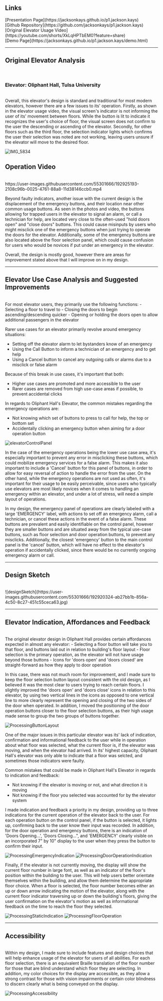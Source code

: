 <h2>Links</h2>
[Presentation Page](https://jacksonkays.github.io/p1.jackson.kays) <br />
[Github Repository](https://github.com/jacksonkays/p1.jackson.kays) <br />
[Original Elevator Usage Video](https://youtube.com/shorts/XkLqHPTbEM0?feature=share) <br /> 
[Demo Page](https://jacksonkays.github.io/p1.jackson.kays/demo.html) <br />
 
 ---
 
 <h2>Original Elevator Analysis</h2> <br />
 <h3>Elevator: Oliphant Hall, Tulsa University</h3> <br />
 Overall, this elevator's design is standard and traditional for most modern elevators, however there are a few issues
 to its' operation. Firstly, as shown in the elevator usage video, the visual screen's indicator is not informing the user of its' movement
 between floors. While the button is lit to indicate it recognizes the user's choice of floor, the visual screen does not confirm to the user the descending 
 or ascending of the elevator. Secondly, for other floors such as the third floor, the selection indicator lights which confirms the user their selection was noted are not working, leaving users unsure if the elevator will move to the desired floor.
 
 ![IMG_5834](https://user-images.githubusercontent.com/55301666/192920508-00dfd798-2527-4714-a6b2-a30346547caa.jpg)
 
<h2>Operation Video</h2> <br />
https://user-images.githubusercontent.com/55301666/192925193-2108c96b-0025-4761-88a8-11d38146ccb0.mp4

 
 Beyond faulty indicators, another issue with the current design is the displacement of the emergency buttons, and their location near other common usage buttons. As seen in the photos and video, the buttons allowing for trapped users in the elevator to signal an alarm, or call a technician for help, are located very close to the often-used "hold doors open" and "close doors" buttons. This could cause misinputs by users who might misclick one of the emergency buttons when just trying to operate the doors for the elevator. Additionally, some of the emergency buttons are also located above the floor selection panel, which could cause confusion for users who would be novices if put under an emergency in the elevator. 
 
 Overall, the design is mostly good, however there are areas for improvement stated above that I will improve on in my design. 
 
 ---
 
<h2>Elevator Use Case Analysis and Suggested Improvements</h2> <br/> 
 For most elevator users, they primarily use the following functions:
 - Selecting a floor to travel to
 - Closing the doors to begin ascending/descending quicker
 - Opening or holding the doors open to allow additional passengers in the elevator
 
 Rarer use cases for an elevator primarily revolve around emergency situations:
 - Setting off the elevator alarm to let bystanders know of an emergency
 - Using the Call Button to inform a technician of an emergency and to get help
 - Using a Cancel button to cancel any outgoing calls or alarms due to a misclick or false alarm
 
 Because of this break in use cases, it's important that both:
 - Higher use cases are promoted and more accessible to the user
 - Rarer cases are removed from high use-case areas if possible, to prevent accidental clicks
 
 In regards to Oliphant Hall's Elevator, the common mistakes regarding the emergency operations are:
 - Not knowing which set of buttons to press to call for help, the top or bottom set
 - Accidentally clicking an emergency button when aiming for a door operation button
 
 ![elevatorControlPanel](https://user-images.githubusercontent.com/55301666/192921648-97e0b8af-afa8-4358-b7c5-1613ef0c42d8.png)
 
 In the case of the emergency operations being the lower use case area, it's especially important to prevent any error in misclicking these buttons, which could mobilize emergency services for a false alarm. This makes it also important to include a 'Cancel' button for this panel of buttons, in order to allow for easy reversal of action to handle the error from the user. On the other hand, while the emergency operations are not used as often, it's important for their usage to be easily perceivable, since users who typically use elevators are most likely novices when it comes to handling an emergency within an elevator, and under a lot of stress, will need a simple layout of operations. 
 
 In my design, the emergency panel of operations are clearly labeled with a large 'EMERGENCY' label, with actions to set off an emergency alarm, call a technician, or cancel these actions in the event of a false alarm. These buttons are prevalent and easily identifiable on the control panel, however they are smaller buttons and are situated away from the typical use-case buttons, such as floor selection and door operation buttons, to prevent any misclicks. Additionally, the closest 'emergency' button to the main control panel is the 'cancel' button, which will have no effect to the elevator's operation if accidentally clicked, since there would be no currently ongoing emergency alarm or call. 
 
 ---

<h2>Design Sketch</h2> <br/>
 ![designSketch](https://user-images.githubusercontent.com/55301666/192920324-ab27bb1b-856a-4c50-8c27-451c55ceca63.jpg)
 
 ---
 
<h2>Elevator Indication, Affordances and Feedback</h2> <br />
 The original elevator design in Oliphant Hall provides certain affordances expected in almost any elevator:
 - Selecting a floor button will take you to that floor, and buttons laid out in relation to building's floor layout
 - Floor selection is the primary operation, as the elevator will not have usage beyond those buttons 
 - Icons for 'doors open' and 'doors closed' are straight-forward as how they apply to door operation
 
 In this case, there was not much room for improvement, and I made sure to keep the floor selection button layout consistent with the old design, as I believed it was the most clear to users trying to reach certain floors. I slightly improved the 'doors open' and 'doors close' icons in relation to this elevator, by using two vertical lines in the icons as opposed to one vertical line to more clearly represent the opening and closing of the two sides of the door when operated. In addition, I moved the positioning of the door operation buttons closer to the floor selection buttons, as their high usage made sense to group the two groups of buttons together. 
 
 ![ProcessingButtonLayout](https://user-images.githubusercontent.com/55301666/192924620-170c8815-5693-4f11-bd0f-793ec5d3c32c.png)

 One of the major issues in this particular elevator was its' lack of indication, confirmation and informational feedback to the user while in operation about what floor was selected, what the current floor is, if the elevator was moving, and when the elevator had arrived. In its' highest capacity, Oliphant Hall's elevator was only able to indicate that a floor was selcted, and sometimes those indicators were faulty. 
 
Common mistakes that could be made in Oliphant Hall's Elevator in regards to indication and feedback:
- Not knowing if the elevator is moving or not, and what direction it is moving
- Not knowing if the floor you selected was accounted for by the elevator system 
 
 I made indication and feedback a priority in my design, providing up to three indications for the current operation of the elevator back to the user. For each operation button on the control panel, if the button is selected, it lights up, confirming back to the user know their input was recorded. In addition, for the door operation and emergency buttons, there is an indication of 'Doors Opening...', 'Doors Closing...", and 'EMERGENCY' clearly visible on an incorporated 7" by 10" display to the user when they press the button to confirm their input. 
 
 ![ProcessingEmergencyIndication](https://user-images.githubusercontent.com/55301666/192924694-9a33a620-f21c-430e-a377-0491e0fb9651.png)
 ![ProcessingDoorOperationIndication](https://user-images.githubusercontent.com/55301666/192925115-a2c118a4-6aeb-45a1-b50c-09befd2f71ae.png)


 Finally, if the elevator is not currently moving, the display will show the current floor number in large font, as well as an indicator of the floor's position within the building to the user. This will help users better orientate themselves within the building, and allow them determine the appropriate floor choice. When a floor is selected, the floor number becomes either an up or down arrow indicating the motion of the elevator, along with the current floor indicator traversing up or down the building's floors, giving the user confirmation on the elevator's motion as well as informational feedback on the time to reach the floor they selected. 
 
 ![ProcessingStaticIndication](https://user-images.githubusercontent.com/55301666/192924708-4f3c65b4-8fcb-4298-87a5-f7fb53054410.png)
 ![ProcessingFloorOperation](https://user-images.githubusercontent.com/55301666/192924440-a9693cb8-40a7-46de-ab59-d03abac1fd88.gif)
 
 ---

<h2> Accessibility </h2><br />
 Within my design, I made sure to include features and design choices that will help enhance usage of the elevator for users of all abilities. For each floor selection, there is an equivalent Braille translation of the floor number for those that are blind understand which floor they are selecting. In addition, my color choices for the display are accessible, as they allow a strong contrast for those with vision impairments or certain color blindness to discern clearly what is being conveyed on the display. 
 
 ![ProcessingAccessibility](https://user-images.githubusercontent.com/55301666/192924592-b513daca-441d-4c6e-8871-3bd3ea33032b.png)
